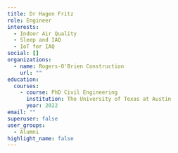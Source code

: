 ```yaml
---
title: Dr Hagen Fritz
role: Engineer
interests:
  - Indoor Air Quality
  - Sleep and IAQ
  - IoT for IAQ
social: []
organizations:
  - name: Rogers-O'Brien Construction
    url: ""
education:
  courses:
    - course: PhD Civil Engineering
      institution: The University of Texas at Austin
      year: 2022
email: ""
superuser: false
user_groups:
  - Alumni
highlight_name: false
---
```

